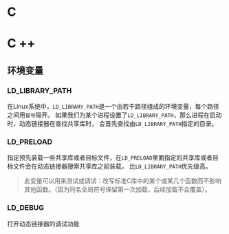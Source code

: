 # C

# C ++

## 环境变量

### LD_LIBRARY_PATH

在Linux系统中，`LD_LIBRARY_PATH`是一个由若干路径组成的环境变量，每个路径之间用`冒号`隔开。
如果我们为某个进程设置了`LD_LIBRARY_PATH`，那么进程在启动时，动态链接器在查找共享库时，
会首先查找由`LD_LIBRARY_PATH`指定的目录。

### LD_PRELOAD

指定预先装载一些共享库或者目标文件，在`LD_PRELOAD`里面指定的共享库或者目标文件会在动态链接器搜索共享库之前装载，
比`LD_LIBRARY_PATH`优先级高。

> 此变量可以用来测试或调试：改写标准C库中的某个或某几个函数而不影响其他函数。（因为同名全局符号保留第一次加载，后续加载不会覆盖）。

### LD_DEBUG

打开动态链接器的调试功能
